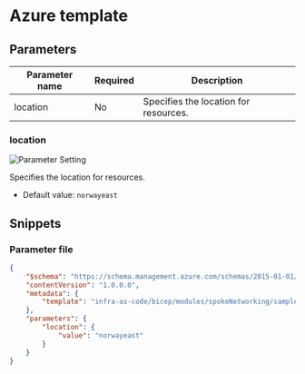 # Azure template

## Parameters

Parameter name | Required | Description
-------------- | -------- | -----------
location       | No       | Specifies the location for resources.

### location

![Parameter Setting](https://img.shields.io/badge/parameter-optional-green?style=flat-square)

Specifies the location for resources.

- Default value: `norwayeast`

## Snippets

### Parameter file

```json
{
    "$schema": "https://schema.management.azure.com/schemas/2015-01-01/deploymentParameters.json#",
    "contentVersion": "1.0.0.0",
    "metadata": {
        "template": "infra-as-code/bicep/modules/spokeNetworking/samples/baseline.sample.json"
    },
    "parameters": {
        "location": {
            "value": "norwayeast"
        }
    }
}
```
